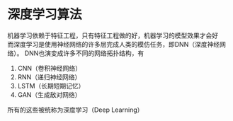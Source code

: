 # 深度学习算法
机器学习依赖于特征工程，只有特征工程做的好，机器学习的模型效果才会好  
而深度学习是使用神经网络的许多层完成人类的模仿任务，即DNN（深度神经网络）。
DNN也演变成许多不同的网络拓扑结构，有
1. CNN（卷积神经网络）
2. RNN（递归神经网络）
3. LSTM（长期短期记忆）
4. GAN（生成敌对网络）

所有的这些被统称为深度学习（Deep Learning）
